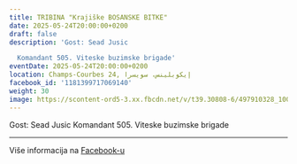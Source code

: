```yaml
---
title: TRIBINA "Krajiške BOSANSKE BITKE"
date: 2025-05-24T20:00:00+0200
draft: false
description: 'Gost: Sead Jusic

  Komandant 505. Viteske buzimske brigade'
eventDate: 2025-05-24T20:00:00+0200
location: Champs-Courbes 24, ‏إيكوبلينس‏، ‏سويسرا‏
facebook_id: '1181399717069140'
weight: 30
image: https://scontent-ord5-3.xx.fbcdn.net/v/t39.30808-6/497910328_1007825038144762_7375653666811415510_n.jpg?_nc_cat=110&ccb=1-7&_nc_sid=9e60e4&_nc_eui2=AeGIZ2qVoAVDmWqFUZAitqtJD-82-aMBNOAP7zb5owE04Fhw-dEcrSxq7y7EU3zCeVlLtn0qqOn-kJfOsBrWprm2&_nc_ohc=84E7-847H3cQ7kNvwFLgb_j&_nc_oc=AdkpO1AlGi3_DHxTNe_12CSK4Xkq3XAYIwtDqjEMOQvzDloalcJTK82XMn1Ygpe03-0&_nc_zt=23&_nc_ht=scontent-ord5-3.xx&edm=ABTKTjYEAAAA&_nc_gid=kshn8iQFvKgby2B9qFpxgw&oh=00_AfOWUv9c7Fg6gyRnFN_fdvHilkDC3UJy3OX2XI7A3NsuUA&oe=68690F2F
---
```


Gost: Sead Jusic
Komandant 505. Viteske buzimske brigade

---

Više informacija na [Facebook-u](https://facebook.com/events/1181399717069140)